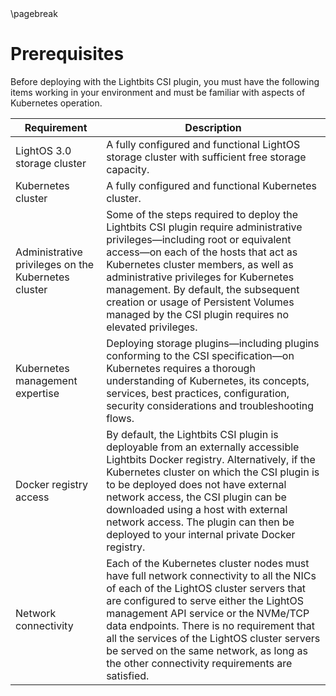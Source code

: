 <div style="page-break-after: always;"></div>
\pagebreak

# Prerequisites

Before deploying with the Lightbits CSI plugin, you must have the following items working in your environment and must be familiar with aspects of Kubernetes operation.

| Requirement                                      | Description                                                                         |
| ------------------------------------------------ | ----------------------------------------------------------------------------------- |
| LightOS 3.0 storage cluster                                     | A fully configured and functional LightOS storage cluster with sufficient free storage capacity.  |
| Kubernetes cluster                                              | A fully configured and functional Kubernetes cluster. |
| Administrative privileges on the Kubernetes cluster             | Some of the steps required to deploy the Lightbits CSI plugin require administrative privileges—including root or equivalent access—on each of the hosts that act as Kubernetes cluster members, as well as administrative privileges for Kubernetes management. By default, the subsequent creation or usage of Persistent Volumes managed by the CSI plugin requires no elevated privileges.   |
| Kubernetes management expertise                                 | Deploying storage plugins—including plugins conforming to the CSI specification—on Kubernetes requires a thorough understanding of Kubernetes, its concepts, services, best practices, configuration, security considerations and troubleshooting flows. |
| Docker registry access                                          | By default, the Lightbits CSI plugin is deployable  from an externally accessible Lightbits Docker registry. Alternatively, if the Kubernetes cluster on which the CSI plugin is to be deployed does not have external network access, the CSI plugin can be downloaded using a host with external network access. The plugin can then be deployed to your internal private Docker registry. |
| Network connectivity                                            | Each of the Kubernetes cluster nodes must have full network connectivity to all the NICs of each of the LightOS cluster servers that are configured to serve either the LightOS management API service or the NVMe/TCP data endpoints. There is no requirement that all the services of the LightOS cluster servers be served on the same network, as long as the other connectivity requirements are satisfied. |
